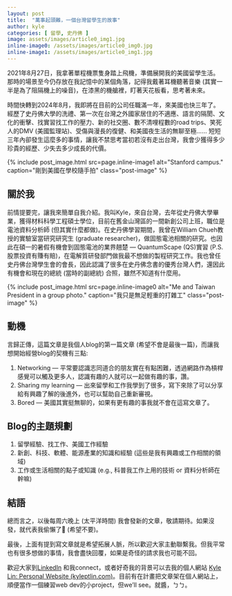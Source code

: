 ```yaml
---
layout: post
title:  "萬事起頭難，一個台灣留學生的故事"
author: kyle
categories: [ 留學, 史丹佛 ]
image: assets/images/article0_img1.jpg
inline-image0: /assets/images/article0_img0.jpg
inline-image1: /assets/images/article0_img1.jpg
---
```

2021年8月27日，我拿著單程機票隻身踏上飛機，準備展開我的美國留學生活。那時的場景至今仍存放在我記憶中的某個角落，記得我戴著耳機聽著音樂 (其實一半是為了阻隔機上的噪音)，在漆黑的機艙裡，盯著天花板看，思考著未來。

時間快轉到2024年8月，我即將在目前的公司任職滿一年，來美國也快三年了。經歷了史丹佛大學的洗禮、第一次在台灣之外國家居住的不適應、語言的隔閡、文化的衝擊、找實習找工作的壓力、新的社交圈、數不清哩程數的road trips、笑死人的DMV (美國監理站)、受傷與漫長的復健、和美國夜生活的無聊至極…… 短短三年內卻發生這麼多的事情，讓我不禁思考當初若沒有走出台灣，我會少獲得多少珍貴的經歷、少失去多少成長的代價。

{% include post_image.html src=page.inline-image1 alt="Stanford campus." caption="剛到美國在學校隨手拍" class="post-image" %}

## 關於我
前情提要完，讓我來簡單自我介紹。我叫Kyle，來自台灣，去年從史丹佛大學畢業，獲得材料科學工程碩士學位，目前在舊金山灣區的一間新創公司上班，職位是電池資料分析師 (但其實什麼都做)。在史丹佛學習期間，我曾在William Chueh教授的實驗室當研究研究生 (graduate researcher)，做固態電池相關的研究。也因此在碩一的暑假有機會到固態電池的業界翹楚 — QuantumScape (QS)實習 (P.S. 股票投資有賺有賠)，在電解質研發部門做我最不想做的製程研究工作。我也曾任史丹佛台灣學生會的會長，因此認識了很多在史丹佛念書的優秀台灣人們，還因此有機會和現在的總統 (當時的副總統) 合照，雖然不知道有什麼用。

{% include post_image.html src=page.inline-image0 alt="Me and Taiwan President in a group photo." caption="我只是無足輕重的打雜工" class="post-image" %}

## 動機
言歸正傳，這篇文章是我個人blog的第一篇文章 (希望不會是最後一篇)，而讓我想開始經營blog的契機有三點:

1. Networking — 平常要認識志同道合的朋友實在有點困難，透過網路作為槓桿感覺可以觸及更多人，認識有趣的人就可以一起做有趣的事，讚。
2. Sharing my learning — 出來留學和工作我學到了很多，寫下來除了可以分享給有興趣了解的後進外，也可以幫助自己重新審視。
3. Bored — 美國其實挺無聊的，如果有更有趣的事我就不會在這寫文章了。

## Blog的主題規劃
1. 留學經驗、找工作、美國工作經驗
2. 新創、科技、軟體、能源產業的知識和經驗 (這些是我有興趣或工作相關的領域)
3. 工作或生活相關的點子或知識 (e.g., 科普我工作上用的技術 or 資料分析師在幹嘛)

## 結語
總而言之，以後每周六晚上 (太平洋時間) 我會發新的文章，敬請期待。如果沒發，就代表我偷懶了🙂 (希望不要)。

最後，上面有提到寫文章就是希望拓展人脈，所以歡迎大家主動聯繫我。但我平常也有很多想做的事情，我會盡快回覆，如果是奇怪的請求我也可能不回。

歡迎大家到<a href="{{ site.kyle.linkedin }}" target="_blank">LinkedIn</a> 和我connect，或者好奇我的背景可以去我的個人網站 <a href="{{ site.portfolio }}" target="_blank">Kyle Lin: Personal Website (kyleptlin.com)</a>。目前有在計畫把文章架在個人網站上，順便當作一個練習web dev的小project，但we’ll see。就醬，ㄅㄅ。